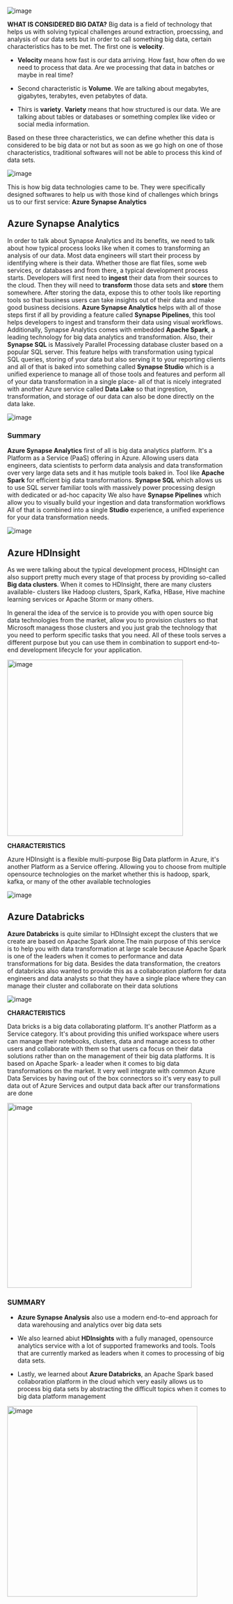 ![image](https://github.com/user-attachments/assets/bbdb7188-9747-43c6-9c2c-7829759e0491)


**WHAT IS CONSIDERED BIG DATA?**
Big data is a field of technology that helps us with solving typical challenges around extraction, proecssing, and analysis of our data sets but in order to call something big data, certain characteristics has to be met. The first one is **velocity**. 

- **Velocity** means how fast is our data arriving. How fast, how often do we need to process that data. Are we processing that data in batches or maybe in real time?

- Second characteristic is **Volume**. We are talking about megabytes, gigabytes, terabytes, even petabytes of data.

- Thirs is **variety**. **Variety** means that how structured is our data. We are talking about tables or databases or something complex like video or social media information.

Based on these three characteristics, we can define whether this data is considered to be big data or not but as soon as we go high on one of those characteristics, traditional softwares will not be able to process this kind of data sets. 

![image](https://github.com/user-attachments/assets/dd425727-cdd2-4700-9225-1b6053f33fd9)


This is how big data technologies came to be. They were specifically designed softwares to help us with those kind of challenges which brings us to our first service: **Azure Synapse Analytics**

## Azure Synapse Analytics

In order to talk about Synapse Analytics and its benefits, we need to talk about how typical process looks like when it comes to transforming an analysis of our data. Most data engineers will start their process by identifying where is their data. Whether those are flat files, some web services, or databases and from there, a typical development process starts. Developers will first need to **ingest** their data from their sources to the cloud. Then they will need to **transform** those data sets and **store** them somewhere. After storing the data, expose this to other tools like reporting tools so that business users can take insights out of their data and make good business decisions. 
**Azure Synapse Analytics** helps with all of those steps first if all by providing a feature called **Synapse Pipelines**, this tool helps developers to ingest and transform their data using visual workflows. Additionally, Synapse Analytics comes with embedded **Apache Spark**, a leading technology for big data analytics and transformation. Also, their **Synapse SQL** is Massively Parallel Processing database cluster based on a popular SQL server. This feature helps with transformation using typical SQL queries, storing of your data but also serving it to your reporting clients and all of that is baked into something called **Synapse Studio** which is a unified experience to manage all of those tools and features and perform all of your data transformation in a single place- all of that is nicely integrated with another Azure service called **Data Lake** so that ingrestion, transformation, and storage of our data can also be done directly on the data lake.


![image](https://github.com/user-attachments/assets/3b946f40-510f-43fd-b79a-a964c84126f8)



### Summary

**Azure Synapse Analytics** first of all is big data analytics platform. It's a Platform as a Service (PaaS) offering in Azure. Allowing users data engineers, data scientists to perform data analysis and data transformation over very large data sets and it has mutiple tools baked in. Tool like **Apache Spark** for efficient big data transformations.
**Synapse SQL** which allows us to use SQL server familiar tools with massively power processing design with dedicated or ad-hoc capacity
We also have **Synapse Pipelines** which allow you to visually build your ingestion and data transformation workflows 
All of that is combined into a single **Studio** experience, a unified experience for your data transformation needs.

![image](https://github.com/user-attachments/assets/d7950359-4208-45bb-8317-60f5c3cfbfe7)

## Azure HDInsight

As we were talking about the typical development process, HDInsight can also support pretty much every stage of that process by providing so-called **Big data clusters**. When it comes to HDInsight, there are many clusters available- clusters like Hadoop clusters, Spark, Kafka, HBase, Hive machine learning services or Apache Storm or many others.

In general the idea of the service is to provide you with open source big data technologies from the market, allow you to provision clusters so that Microsoft managess those clusters and you just grab the technology that you need to perform specific tasks that you need. All of these tools serves a different purpose but you can use them in combination to support end-to-end development lifecycle for your application.


<img width="404" alt="image" src="https://github.com/user-attachments/assets/e94ac1a8-8fb6-4ca6-960a-fa65a7238b7e" />


**CHARACTERISTICS**

Azure HDInsight is a flexible multi-purpose Big Data platform in Azure, it's another Platform as a Service offering. Allowing you to choose from multiple opensource technologies on the market whether this is hadoop, spark, kafka, or many of the other available technologies

![image](https://github.com/user-attachments/assets/549178cd-ca71-44b4-a2a6-f79c095e26c6)


## Azure Databricks

**Azure Databricks** is quite similar to HDInsight except the clusters that we create are based on Apache Spark alone.The main purpose of this service is to help you with data transformation at large scale because Apache Spark is one of the leaders when it comes to performance and data transformations for big data. Besides the data transformation, the creators of databricks also wanted to provide this as a collaboration platform for data engineers and data analysts so that they have a single place where they can manage their cluster and collaborate on their data solutions 


![image](https://github.com/user-attachments/assets/44a19bb6-b851-4149-814e-c8b053db3c1f)



**CHARACTERISTICS**

Data bricks is a big data collaborating platform. It's another Platform as a Service category. It's about providing this unified workspace where users can manage their notebooks, clusters, data and manage access to other users and collaborate with them so that users ca focus on their data solutions rather than on the management of their big data platforms. It is based on Apache Spark- a leader when it comes to big data transformations on the market. It very well integrate with common Azure Data Services by having out of the box connectors so it's very easy to pull data out of Azure Services and output data back after our transformations are done

<img width="424" alt="image" src="https://github.com/user-attachments/assets/8e9b12f7-79ad-4d54-b25b-839ea8e24993" />


### SUMMARY
- **Azure Synapse Analysis** also use a modern end-to-end approach for data warehousing and analytics over big data sets
  
- We also learned abiut **HDInsights** with a fully managed, opensource analytics service with a lot of supported frameworks and tools. Tools that are currently marked as leaders when it comes to processing of big data sets.
  
- Lastly, we learned about **Azure Databricks**, an Apache Spark based collaboration platform in the cloud which very easily allows us to process big data sets by abstracting the difficult topics when it comes to big data platform management

<img width="437" alt="image" src="https://github.com/user-attachments/assets/f11a6dc9-2a9c-43f0-94bb-6ec27730600b" />
